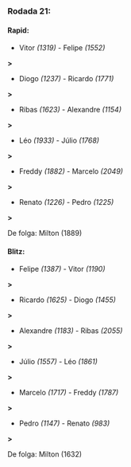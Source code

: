 ### Rodada 21:

#### Rapid:

* Vitor *(1319)*     -     Felipe *(1552)*

 **>** 
* Diogo *(1237)*     -     Ricardo *(1771)*

 **>** 
* Ribas *(1623)*     -     Alexandre *(1154)*

 **>** 
* Léo *(1933)*     -     Júlio *(1768)*

 **>** 
* Freddy *(1882)*     -     Marcelo *(2049)*

 **>** 
* Renato *(1226)*     -     Pedro *(1225)*

 **>** 

De folga: Milton (1889)

#### Blitz:

* Felipe *(1387)*     -     Vitor *(1190)*

 **>** 
* Ricardo *(1625)*     -     Diogo *(1455)*

 **>** 
* Alexandre *(1183)*     -     Ribas *(2055)*

 **>** 
* Júlio *(1557)*     -     Léo *(1861)*

 **>** 
* Marcelo *(1717)*     -     Freddy *(1787)*

 **>** 
* Pedro *(1147)*     -     Renato *(983)*

 **>** 

De folga: Milton (1632)

